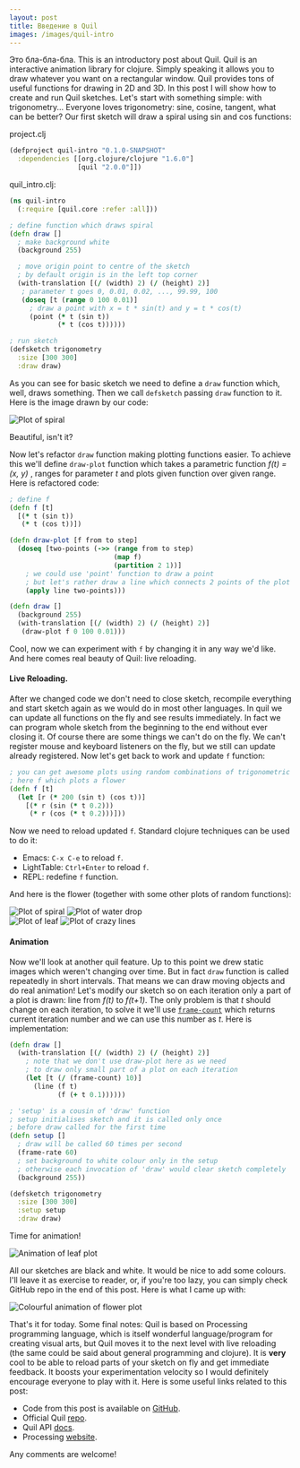 ```yaml
---
layout: post
title: Введение в Quil
images: /images/quil-intro
---
```


Это бла-бла-бла.
This is an introductory post about Quil. Quil is an interactive animation library for clojure. Simply speaking it allows you to draw whatever you want on a rectangular window. Quil provides tons of useful functions for drawing in 2D and 3D. In this post I will show how to create and run Quil sketches. Let's start with something simple: with trigonometry... Everyone loves trigonometry: sine, cosine, tangent, what can be better? Our first sketch will draw a spiral using sin and cos functions:

project.clj

```clojure
(defproject quil-intro "0.1.0-SNAPSHOT"
  :dependencies [[org.clojure/clojure "1.6.0"]
                 [quil "2.0.0"]])
```

quil_intro.clj:

```clojure
(ns quil-intro
  (:require [quil.core :refer :all]))

; define function which draws spiral
(defn draw []
  ; make background white
  (background 255)

  ; move origin point to centre of the sketch
  ; by default origin is in the left top corner
  (with-translation [(/ (width) 2) (/ (height) 2)]
   ; parameter t goes 0, 0.01, 0.02, ..., 99.99, 100
   (doseq [t (range 0 100 0.01)]
     ; draw a point with x = t * sin(t) and y = t * cos(t)
     (point (* t (sin t))
            (* t (cos t))))))

; run sketch
(defsketch trigonometry
  :size [300 300]
  :draw draw)
```

As you can see for basic sketch we need to define a `draw` function which, well, draws something. Then we call `defsketch` passing `draw` function to it. Here is the image drawn by our code:

![Plot of spiral]({{page.images}}/spiral.png)

Beautiful, isn't it?

Now let's refactor `draw` function making plotting functions easier. To achieve this we'll define `draw-plot` function which takes a parametric function *f(t) = (x, y)* , ranges for parameter *t* and plots given function over given range. Here is refactored code:

```clojure
; define f
(defn f [t]
  [(* t (sin t))
   (* t (cos t))])

(defn draw-plot [f from to step]
  (doseq [two-points (->> (range from to step)
                          (map f)
                          (partition 2 1))]
    ; we could use 'point' function to draw a point
    ; but let's rather draw a line which connects 2 points of the plot
    (apply line two-points)))

(defn draw []
  (background 255)
  (with-translation [(/ (width) 2) (/ (height) 2)]
   (draw-plot f 0 100 0.01)))
```

Cool, now we can experiment with `f` by changing it in any way we'd like. And here comes real beauty of Quil: live reloading.

#### Live Reloading.
After we changed code we don't need to close sketch, recompile everything and start sketch again as we would do in most other languages. In quil we can update all functions on the fly and see results immediately. In fact we can program whole sketch from the beginning to the end without ever closing it. Of course there are some things we can't do on the fly. We can't register mouse and keyboard listeners on the fly, but we still can update already registered. Now let's get back to work and update `f` function:

```clojure
; you can get awesome plots using random combinations of trigonometric functions
; here f which plots a flower
(defn f [t]
  (let [r (* 200 (sin t) (cos t))]
    [(* r (sin (* t 0.2)))
     (* r (cos (* t 0.2)))]))
```

Now we need to reload updated `f`. Standard clojure techniques can be used to do it:

* Emacs: `C-x C-e` to reload `f`.
* LightTable: `Ctrl+Enter` to reload `f`.
* REPL: redefine `f` function.

And here is the flower (together with some other plots of random functions):

![Plot of spiral]({{page.images}}/flower.png)
![Plot of water drop]({{page.images}}/water-drop.png)  
![Plot of leaf]({{page.images}}/leaf.png)
![Plot of crazy lines]({{page.images}}/crazy-lines.png)


#### Animation

Now we'll look at another quil feature. Up to this point we drew static images which weren't changing over time. But in fact `draw` function is called repeatedly in short intervals. That means we can draw moving objects and do real animation! Let's modify our sketch so on each iteration only a part of a plot is drawn: line from *f(t)* to *f(t+1)*. The only problem is that *t* should change on each iteration, to solve it we'll use [`frame-count`](http://quil.info/environment.html#frame-count) which returns current iteration number and we can use this number as *t*. Here is implementation:

```clojure
(defn draw []
  (with-translation [(/ (width) 2) (/ (height) 2)]
    ; note that we don't use draw-plot here as we need
    ; to draw only small part of a plot on each iteration
    (let [t (/ (frame-count) 10)]
      (line (f t)
            (f (+ t 0.1))))))

; 'setup' is a cousin of 'draw' function
; setup initialises sketch and it is called only once
; before draw called for the first time
(defn setup []
  ; draw will be called 60 times per second
  (frame-rate 60)
  ; set background to white colour only in the setup
  ; otherwise each invocation of 'draw' would clear sketch completely
  (background 255))

(defsketch trigonometry
  :size [300 300]
  :setup setup
  :draw draw)
```
Time for animation!

![Animation of leaf plot]({{page.images}}/animation.gif)

All our sketches are black and white. It would be nice to add some colours. I'll leave it as exercise to reader, or, if you're too lazy, you can simply check GitHub repo in the end of this post. Here is what I came up with:

![Colourful animation of flower plot]({{page.images}}/animation-color.gif)

That's it for today. Some final notes: Quil is based on Processing programming language, which is itself wonderful language/program for creating visual arts, but Quil moves it to the next level with live reloading (the same could be said about general programming and clojure). It is **very** cool to be able to reload parts of your sketch on fly and get immediate feedback. It boosts your experimentation velocity so I would definitely encourage everyone to play with it. Here is some useful links related to this post:

  * Code from this post is available on [GitHub](https://github.com/nbeloglazov/blog-projects/tree/master/quil-intro).
  * Official Quil [repo](https://github.com/quil/quil).
  * Quil API [docs](http://quil.info).
  * Processing [website](http://processing.org).

Any comments are welcome!

